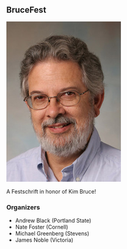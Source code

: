 ## BruceFest

![Kim Bruce](bruce-kim-2006.jpeg) 

A Festschrift in honor of Kim Bruce!

### Organizers

* Andrew Black (Portland State)
* Nate Foster (Cornell)
* Michael Greenberg (Stevens)
* James Noble (Victoria)
